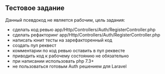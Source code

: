 ## Тестовое задание

Данный псевдокод не является рабочим, цель задания:

- сделать код ревью app/Http/Controllers/Auth/RegisterController.php
- сделать рефакторинг app/Http/Controllers/Auth/RegisterController.php
- написать юнит тесты на зарефакторенный код
- создать пул реквест
- комментарии по код ревью оставить в пул реквесте
- приводить код к рабочему состоянию не обязательно
- при написании использовать php 7.3+
- не пользоваться готовым Auth решением для Laravel
